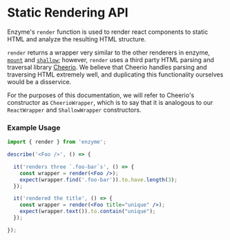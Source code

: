 # Static Rendering API

Enzyme's `render` function is used to render react components to static HTML and analyze the 
resulting HTML structure.

`render` returns a wrapper very similar to the other renderers in enzyme, [`mount`](mount.md) and 
[`shallow`](shallow.md); however, `render` uses a third party HTML parsing and traversal library 
[Cheerio](http://cheeriojs.github.io/cheerio/). We believe that Cheerio handles parsing and 
traversing HTML extremely well, and duplicating this functionality ourselves would be a 
disservice.
 
For the purposes of this documentation, we will refer to Cheerio's constructor as 
`CheerioWrapper`, which is to say that it is analogous to our `ReactWrapper` and `ShallowWrapper`
constructors.

### Example Usage

```jsx
import { render } from 'enzyme';

describe('<Foo />', () => {

  it('renders three `.foo-bar`s', () => {
    const wrapper = render(<Foo />);
    expect(wrapper.find('.foo-bar')).to.have.length(3);
  });

  it('rendered the title', () => {
    const wrapper = render(<Foo title="unique" />);
    expect(wrapper.text()).to.contain("unique");
  });

});
```
